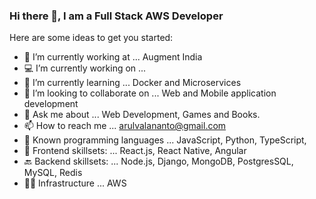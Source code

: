 ### Hi there 👋, I am a Full Stack AWS Developer

Here are some ideas to get you started:

- 🔭 I’m currently working at ... Augment India
- 💻 I’m currently working on ... 
- 🌱 I’m currently learning ... Docker and Microservices
- 👯 I’m looking to collaborate on ... Web and Mobile application development
- 💬 Ask me about ... Web Development, Games and Books.
- 📫 How to reach me ... arulvalananto@gmail.com
- 🤖 Known programming languages ... JavaScript, Python, TypeScript, 
- 🚀 Frontend skillsets: ... React.js, React Native, Angular
- 🔙 Backend skillsets: ... Node.js, Django, MongoDB, PostgresSQL, MySQL, Redis
- 👨‍💻 Infrastructure ... AWS
